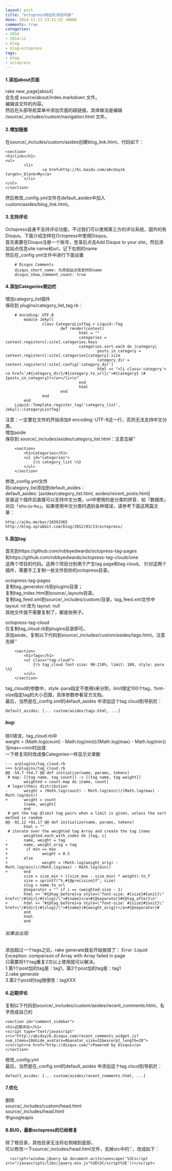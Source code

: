 ```yaml
---
layout: post
title: "octopress侧边栏添加内容"
date: 2014-11-13 23:21:52 +0800
comments: true
categories:
- 2014
- 2014~11
- blog
- blog~octopress
tags:
- blog
- octopress
---
```


#### 1.添加about页面
rake new_page[about]  
会生成 source/about/index.markdown 文件。  
编辑该文件的内容。  
然后在头部导航菜单中添加页面的超链接。具体做法是编辑 /source/_includes/custom/navigation.html 文件。  
#### 2.增加链接
在source/_includes/custom/asides创建blog_link.html，代码如下：  
```
<section>
<h1>link</h1>
<ul>
        <li>
                <a href=http://hi.baidu.com/abcdxyzk target=_blank>My</a>
        </li>
</ul>
</section>
```
然后修改_config.yml文件在default_asides中加入custom/asides/blog_link.html。  
#### 3.支持评论
Octopress自身不支持评论功能，不过我们可以使用第三方的评论系统，国外的有Disqus。下面介绍怎样在Octopress中使用Disqus。  
首先需要在Disqus注册一个账号，登录后点击Add Disqus to your site，然后添加站点信息site name和url，记下右侧的name  
然后在_config.yml文件中进行下面设置  
```
	# Disqus Comments
	disqus_short_name: 为添加站点信息时的name
	disqus_show_comment_count: true
```
#### 4.添加Categories侧边栏
增加category_list插件  
保存到 plugins/category_list_tag.rb：  
```
	# encoding: UTF-8
        module Jekyll
                class CategoryListTag < Liquid::Tag
                        def render(context)
                                html = ""
                                categories = context.registers[:site].categories.keys
                                categories.sort.each do |category|
                                        posts_in_category = context.registers[:site].categories[category].size
                                        category_dir = context.registers[:site].config['category_dir']
                                        html << "<li class='category'><a href='/#{category_dir}/#{category.to_url}/'>#{category} (#{posts_in_category})</a></li>\n"
                                end
                                html
                        end
                end
        end
	Liquid::Template.register_tag('category_list', Jekyll::CategoryListTag)
```
  
注意：一定要在文件的开始添加# encoding: UTF-8这一行，否则无法支持中文分类。  
增加aside  
保存到 source/_includes/asides/category_list.html：注意去掉'\'  
```
	<section>
		<h1>Categories</h1>
		<ul id="categories">
			{\% category_list \%}
		</ul>
	</section>
```
修改_config.yml文件  
将category_list添加到default_asides：  
   default_asides: [asides/category_list.html, asides/recent_posts.html]  
安装这个插件后直接可以支持中文分类，url中使用的是分类的拼音，如「数据库」对应「shu-ju-ku」。如果使用中文分类时遇到各种错误，请参考下面这两篇文章：  
  
    http://aiku.me/bar/10393365  
    http://blog.sprabbit.com/blog/2012/03/23/octopress/  
  
#### 5.添加tag
首先到https://github.com/robbyedwards/octopress-tag-pages  
和https://github.com/robbyedwards/octopress-tag-cloudclone  
这两个项目的代码。这两个项目分别用于产生tag page和tag cloud。 针对这两个插件，需要手工复制一些文件到你的octopress目录。  
  
octopress-tag-pages  
复制tag_generator.rb到plugins目录；  
复制tag_index.html到source/_layouts目录。  
复制tag_feed.xml到source/_includes/custom/目录。tag_feed.xml文件中 layout: nil 改为 layout: null  
其他文件就不需要复制了，都是些例子。  
  
octopress-tag-cloud  
仅复制tag_cloud.rb到plugins目录即可。  
添加aside，复制以下代码到source/_includes/custom/asides/tags.html。注意去掉'\'  
```
	<section>
		<h1>Tags</h1>
		<ul class="tag-cloud">
			{\% tag_cloud font-size: 90-210%, limit: 100, style: para \%}
		</ul>
	</section>
```
tag_cloud的参数中，style :para指定不使用li来分割，limit限定100个tag，font-size指定tag的大小范围，具体参数参看官方文档。  
最后，当然是在_config.xml的default_asides 中添加这个tag cloud到导航栏：  
```
default_asides: [... custom/asides/tags.html, ...]
```
##### bug:
除0错误，tag_cloud.rb中  
weight = (Math.log(count) - Math.log(min))/(Math.log(max) - Math.log(min))  
当max==min时出错  
一下修复同时改成像Categories一样显示文章数  
```
--- a/plugins/tag_cloud.rb
+++ b/plugins/tag_cloud.rb
@@ -54,7 +54,7 @@ def initialize(name, params, tokens)
 # map: [[tag name, tag count]] -> [[tag name, tag weight]]
        weighted = count.map do |name, count|
 # logarithmic distribution
-       weight = (Math.log(count) - Math.log(min))/(Math.log(max) - Math.log(min))
+       weight = count
        [name, weight]
        end
 # get the top @limit tag pairs when a limit is given, unless the sort method is random
@@ -92,12 +92,17 @@ def initialize(name, params, tokens)
        html = ""
 # iterate over the weighted tag Array and create the tag items
        weighted.each_with_index do |tag, i|
-       name, weight = tag
+       name, weight_orig = tag
+        if min == max
+               weight = 0.5
+       else
+               weight = (Math.log(weight_orig) - Math.log(min))/(Math.log(max) - Math.log(min))
+       end
        size = size_min + ((size_max - size_min) * weight).to_f
        size = sprintf("%.#{@precision}f", size)
        slug = name.to_url
        @separator = "" if i == (weighted.size - 1)
-       html << "#{@tag_before}<a style=\"font-size: #{size}#{unit}\" href=\"/#{dir}/#{slug}/\">#{name}</a>#{@separator}#{@tag_after}\n"
+       html << "#{@tag_before}<a style=\"font-size: #{size}#{unit}\" href=\"/#{dir}/#{slug}/\">#{name}(#{weight_orig})</a>#{@separator}#
        end
        html
        end
```
###### 如果会出现:
添加超过一个tags之后，rake generate就会开始报错了： Error :Liquid Exception: comparison of Array with Array failed in page  
只需要将1个tag重复2次以上使用就可以解决。  
1.第1个post加的tag是：tag1，第2个post加的tag是：tag1  
2.rake generate  
3.第2个post的tag随便改：tagXXX  

#### 6.近期评论
复制以下代码到source/_includes/custom/asides/recent_comments.html，名字改成自己的  
```
<section id="comment_sidebar">
<h1>近期评论</h1>
<script type="text/javascript" src="http://abcdxyzk.disqus.com/recent_comments_widget.js?num_items=10&hide_avatars=0&avatar_size=32&excerpt_length=20"></script><a href="http://disqus.com/">Powered by Disqus</a>
</section>
```
修改_config.yml  
最后，当然是在_config.xml的default_asides 中添加这个tag cloud到导航栏：  
```
default_asides: [... custom/asides/recent_comments.html, ...]
```

#### 7.优化

删除  
 source/_includes/custom/head.html  
 source/_includes/head.html  
中googleapis  

#### 8.BUG，最新octopress的已经修复
除了根目录，其他目录无法将右侧缩到底部。  
可以修改一下source/_includes/head.html文件，去掉src中的'.'，改成如下：  
```
  <script>!window.jQuery && document.write(unescape('%3Cscript src="/javascripts/libs/jquery.min.js"%3E%3C/script%3E'))</script>
```
